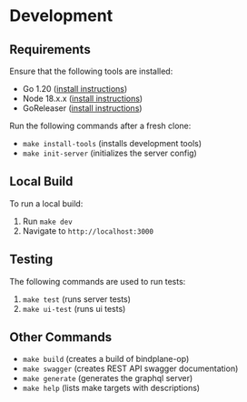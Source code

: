 # Development

## Requirements
Ensure that the following tools are installed:
- Go 1.20 ([install instructions](https://go.dev/doc/install))
- Node 18.x.x ([install instructions](https://nodejs.org/en/download))
- GoReleaser ([install instructions](https://goreleaser.com/install/))

Run the following commands after a fresh clone:
- `make install-tools` (installs development tools)
- `make init-server` (initializes the server config)

## Local Build
To run a local build:
1. Run `make dev`
2. Navigate to `http://localhost:3000`

## Testing
The following commands are used to run tests:
1. `make test` (runs server tests)
2. `make ui-test` (runs ui tests)

## Other Commands
- `make build` (creates a build of bindplane-op)
- `make swagger` (creates REST API swagger documentation)
- `make generate` (generates the graphql server)
- `make help` (lists make targets with descriptions)
